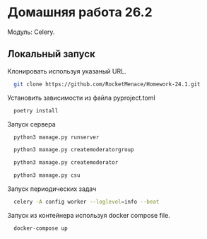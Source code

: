 
# Домашняя работа 26.2

Модуль: Celery.


## Локальный запуск

Клонировать используя указаный URL.

```bash
  git clone https://github.com/RocketMenace/Homework-24.1.git
```

Установить зависимости из файла pyproject.toml

```bash
  poetry install
```

Запуск сервера

```bash
  python3 manage.py runserver
```
```bash
  python3 manage.py createmoderatorgroup
```
```bash
  python3 manage.py createmoderator
```
```bash
  python3 manage.py csu
```
Запуск периодических задач 

```bash
  celery -A config worker --loglevel=info --beat
```

Запуск из контейнера используя docker compose file. 

```bash
  docker-compose up
```
